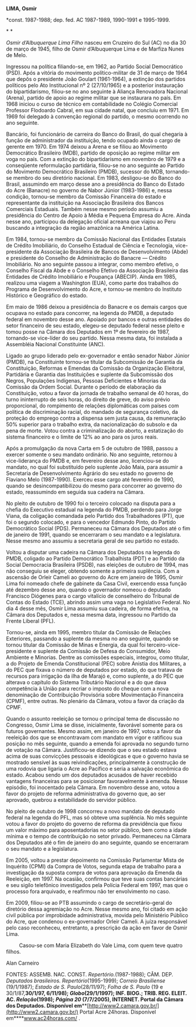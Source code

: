 **LIMA, Osmir**

\*const. 1987-1988; dep. fed. AC 1987-1989, 1990-1991 e 1995-1999.

* *

*Osmir d’Albuquerque Lima Filho* nasceu em Cruzeiro do Sul (AC) no dia
30 de março de 1945, filho de Osmir d’Albuquerque Lima e de Marfiza
Nunes de Melo.

Ingressou na política filiando-se, em 1962, ao Partido Social
Democrático (PSD). Após a vitória do movimento político-militar de 31 de
março de 1964 que depôs o presidente João Goulart (1961-1964), a
extinção dos partidos políticos pelo Ato Institucional nº 2 (27/10/1965)
e a posterior instauração do bipartidarismo, filiou-se no ano seguinte à
Aliança Renovadora Nacional (Arena), partido de apoio ao regime militar
que se instaurara no país. Em 1968 iniciou o curso de técnico em
contabilidade no Colégio Comercial Professor Flodoardo Cabral, em sua
cidade natal, que concluiu em 1971. Em 1969 foi delegado à convenção
regional do partido, o mesmo ocorrendo no ano seguinte.

Bancário, foi funcionário de carreira do Banco do Brasil, do qual
chegaria à função de administrador da instituição, tendo ocupado ainda o
cargo de gerente em 1970. Em 1974 deixou a Arena e se filiou ao
Movimento Democrático Brasileiro (MDB), partido de oposição ao regime
militar em voga no país. Com a extinção do bipartidarismo em novembro de
1979 e a conseqüente reformulação partidária, filiou-se no ano seguinte
ao Partido do Movimento Democrático Brasileiro (PMDB), sucessor do MDB,
tornando-se membro do seu diretório nacional. Em 1983, desligou-se do
Banco do Brasil, assumindo em março desse ano a presidência do Banco do
Estado do Acre (Banacre) no governo de Nabor Júnior (1983-1986) e, nessa
condição, tornou-se membro da Comissão Financeira do estado e
representante da instituição na Associação Brasileira dos Bancos
Comerciais Estaduais. Também nesse mesmo período assumiu a presidência
do Centro de Apoio à Média e Pequena Empresa do Acre. Ainda nesse ano,
participou da delegação oficial acreana que viajou ao Peru buscando a
integração da região amazônica na América Latina.

Em 1984, tornou-se membro da Comissão Nacional das Entidades Estatais de
Crédito Imobiliário, do Conselho Estadual de Ciência e Tecnologia,
vice-presidente da Associação Brasileira de Bancos de Desenvolvimento
(Abde) e presidente do Conselho de Administração do Banacre — Crédito
Imobiliário. No ano seguinte passou a integrar, como membro efetivo, o
Conselho Fiscal da Abde e o Conselho Efetivo da Associação Brasileira
das Entidades de Crédito Imobiliário e Poupança (ABECIP). Ainda em 1985,
realizou uma viagem a Washington (EUA), como parte dos trabalhos do
Programa de Desenvolvimento do Acre, e tornou-se membro do Instituto
Histórico e Geográfico do estado.

Em maio de 1986 deixou a presidência do Banacre e os demais cargos que
ocupava no estado para concorrer, na legenda do PMDB, a deputado federal
em novembro desse ano. Apoiado por bancos e outras entidades do setor
financeiro de seu estado, elegeu-se deputado federal nesse pleito e
tomou posse na Câmara dos Deputados em 1º de fevereiro de 1987,
tornando-se vice-líder do seu partido. Nessa mesma data, foi instalada a
Assembléia Nacional Constituinte (ANC).

Ligado ao grupo liderado pelo ex-governador e então senador Nabor Júnior
(PMDB), na Constituinte tornou-se titular da Subcomissão de Garantia da
Constituição, Reformas e Emendas da Comissão da Organização Eleitoral,
Partidária e Garantia das Instituições e suplente da Subcomissão dos
Negros, Populações Indígenas, Pessoas Deficientes e Minorias da Comissão
da Ordem Social. Durante o período de elaboração da Constituição, votou
a favor da jornada de trabalho semanal de 40 horas, do turno
ininterrupto de seis horas, do direito de greve, do aviso prévio
proporcional, do rompimento de relações diplomáticas com países com
política de discriminação racial, do mandado de segurança coletivo, da
proteção do emprego contra a dispensa sem justa causa, da remuneração
50% superior para o trabalho extra, da nacionalização do subsolo e da
pena de morte. Votou contra a criminalização do aborto, a estatização do
sistema financeiro e o limite de 12% ao ano para os juros reais.

Após a promulgação da nova Carta em 5 de outubro de 1988, passou a
exercer somente o seu mandato ordinário. No ano seguinte, retornou à
vice-liderança do PMDB e, em fevereiro desse ano, licenciou-se do
mandato, no qual foi substituído pelo suplente João Maia, para assumir a
Secretaria de Desenvolvimento Agrário do seu estado no governo de
Flaviano Melo (1987-1990). Exerceu esse cargo até fevereiro de 1990,
quando se desincompatibilizou do mesmo para concorrer ao governo do
estado, reassumindo em seguida sua cadeira na Câmara.

No pleito de outubro de 1990 foi o terceiro colocado na disputa para a
chefia do Executivo estadual na legenda do PMDB, perdendo para Jorge
Viana, da coligação comandada pelo Partido dos Trabalhadores (PT), que
foi o segundo colocado, e para o vencedor Edmundo Pinto, do Partido
Democrático Social (PDS). Permaneceu na Câmara dos Deputados até o fim
de janeiro de 1991, quando se encerraram o seu mandato e a legislatura.
Nesse mesmo ano assumiu a secretaria geral de seu partido no estado.

Voltou a disputar uma cadeira na Câmara dos Deputados na legenda do
PMDB, coligado ao Partido Democrático Trabalhista (PDT) e ao Partido da
Social Democracia Brasileira (PSDB), nas eleições de outubro de 1994,
mas não conseguiu se eleger, obtendo somente a primeira suplência. Com a
ascensão de Orleir Cameli ao governo do Acre em janeiro de 1995, Osmir
Lima foi nomeado chefe de gabinete da Casa Civil, exercendo essa função
até dezembro desse ano, quando o governador nomeou o deputado Francisco
Diógenes para o cargo vitalício de conselheiro do Tribunal de Contas do
Estado (TCE), abrindo assim uma vaga no Legislativo Federal. No dia 4
desse mês, Osmir Lima assumiu sua cadeira, de forma efetiva, na Câmara
dos Deputados e, nessa mesma data, ingressou no Partido da Frente
Liberal (PFL).

Tornou-se, ainda em 1995, membro titular da Comissão de Relações
Exteriores, passando a suplente da mesma no ano seguinte, quando se
tornou titular da Comissão de Minas e Energia, da qual foi
terceiro-vice-presidente e suplente da Comissão de Defesa do Consumidor,
Meio Ambiente e Minorias. Dentre as comissões especiais, integrou, como
titular, a do Projeto de Emenda Constitucional (PEC) sobre Anistia dos
Militares, a do PEC que fixava o número de deputados por estado, do que
tratava de recursos para irrigação da ilha de Marajó e, como suplente, a
do PEC que alterava o capítulo do Sistema Tributário Nacional e a do que
dava competência à União para recriar o imposto do cheque com a nova
denominação de Contribuição Provisória sobre Movimentação Financeira
(CPMF), entre outras. No plenário da Câmara, votou a favor da criação da
CPMF.

Quando o assunto reeleição se tornou o principal tema de discussão no
Congresso, Osmir Lima se disse, inicialmente, favorável somente para os
futuros governantes. Mesmo assim, em janeiro de 1997, votou a favor da
reeleição dos que se encontravam com mandato em vigor e ratificou sua
posição no mês seguinte, quando a emenda foi aprovada no segundo turno
de votação na Câmara. Justificou-se dizendo que o seu estado estava
acima de suas convicções pessoais e ideológicas e que o governo havia se
mostrado sensível às suas reivindicações, principalmente à construção de
uma rodovia que ligaria o Acre ao Pacífico e seria a salvação econômica
do estado. Acabou sendo um dos deputados acusados de haver recebido
vantagens financeiras para se posicionar favoravelmente à emenda. Nesse
episódio, foi inocentado pela Câmara. Em novembro desse ano, votou a
favor do projeto de reforma administrativa do governo que, ao ser
aprovado, quebrou a estabilidade do servidor público.

No pleito de outubro de 1998 concorreu a novo mandato de deputado
federal na legenda do PFL, mas só obteve uma suplência. No mês seguinte
votou a favor do projeto do governo de reforma da previdência que fixou
um valor máximo para aposentadorias no setor público, bem como a idade
mínima e o tempo de contribuição no setor privado. Permaneceu na Câmara
dos Deputados até o fim de janeiro do ano seguinte, quando se encerraram
o seu mandato e a legislatura.

Em 2005, voltou a prestar depoimento na Comissão Parlamentar Mista de
Inquérito (CPMI) da Compra de Votos, segunda etapa de trabalho para a
investigação da suposta compra de votos para aprovação da Emenda da
Reeleição, em 1997. Na ocasião, confirmou que teve suas contas bancárias
e seu sigilo telefônico investigados pela Polícia Federal em 1997, mas
que o processo fora arquivado, e reafirmou não ter envolvimento no caso.

Em 2009, filiou-se ao PTB assumindo o cargo de secretário-geral do
diretório dessa agremiação no Acre. Nesse mesmo ano, foi citado em ação
civil pública por improbidade administrativa, movida pelo Ministério
Público do Acre, que condenou o ex-governador Orleir Cameli. A juíza
responsável pelo caso reconheceu, entretanto, a prescrição da ação em
favor de Osmir Lima.

         Casou-se com Maria Elizabeth do Vale Lima, com quem teve quatro
filhos.

Alan Carneiro

FONTES: ASSEMB. NAC. CONST. *Repertório.*(1987-1988); CÂM. DEP.
*Deputados brasileiros. Repertório*(1995-1999); *Correio Brasiliense*
(19/1/1987); *Estado de S. Paulo*(28/11/97); *Folha de S. Paulo* (19 e
30/1/87,**30/1/97, 6/11/98); *Globo*(29/1/1997); INF. BIOG.; TRIB. REG.
ELEIT. AC. *Relação*(1998); *Página 20* (7/7/2005), INTERNET. Portal da
Câmara dos Deputados. Disponível
em****[http://www2.camara.gov.br/](http://www2.camara.gov.br/) Portal
Acre 24horas. Disponível em****www.ac24horas.com/ .

 

 
